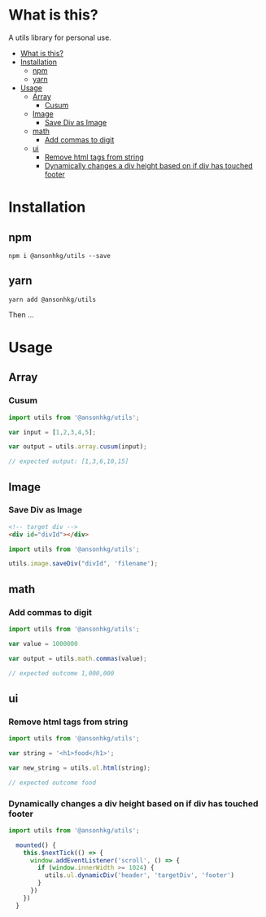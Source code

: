 # What is this?

A utils library for personal use.

- [What is this?](#what-is-this)
- [Installation](#installation)
  - [npm](#npm)
  - [yarn](#yarn)
- [Usage](#usage)
  - [Array](#array)
    - [Cusum](#cusum)
  - [Image](#image)
    - [Save Div as Image](#save-div-as-image)
  - [math](#math)
    - [Add commas to digit](#add-commas-to-digit)
  - [ui](#ui)
    - [Remove html tags from string](#remove-html-tags-from-string)
    - [Dynamically changes a div height based on if div has touched footer](#dynamically-changes-a-div-height-based-on-if-div-has-touched-footer)
# Installation

## npm
`npm i @ansonhkg/utils --save`

## yarn

`yarn add @ansonhkg/utils`

Then ...

# Usage

## Array

### Cusum
``` js
import utils from '@ansonhkg/utils';

var input = [1,2,3,4,5];

var output = utils.array.cusum(input);

// expected output: [1,3,6,10,15]

```

## Image

### Save Div as Image
```html
<!-- target div -->
<div id="divId"></div>
```

```js
import utils from '@ansonhkg/utils';

utils.image.saveDiv("divId", 'filename');

```

## math

### Add commas to digit
```js
import utils from '@ansonhkg/utils';

var value = 1000000

var output = utils.math.commas(value);

// expected outcome 1,000,000
```

## ui

### Remove html tags from string
```js
import utils from '@ansonhkg/utils';

var string = '<h1>food</h1>';

var new_string = utils.ul.html(string);

// expected outcome food
```

### Dynamically changes a div height based on if div has touched footer
```js
import utils from '@ansonhkg/utils';

  mounted() {
    this.$nextTick(() => {
      window.addEventListener('scroll', () => {
        if (window.innerWidth >= 1024) {
          utils.ul.dynamicDiv('header', 'targetDiv', 'footer')
        }
      })
    })
  }

```